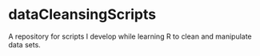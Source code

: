 # dataCleansingScripts
A repository for scripts I develop while learning R to clean and manipulate data sets.
